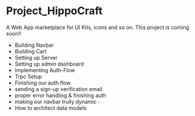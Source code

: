 # Project_HippoCraft
A Web App marketplace for UI Kits, icons and so on.
This project is coming soon!!
- Building Navbar
- Building Cart
- Setting up Server
- Setting up admin dashboard
- Implementing Auth-Flow
- Trpc Setup
- Finishing our auth flow
- sending a sign-up verification email
- proper error handling & finishing auth
- making our navbar trully dynamic - 
- How to architect data models
